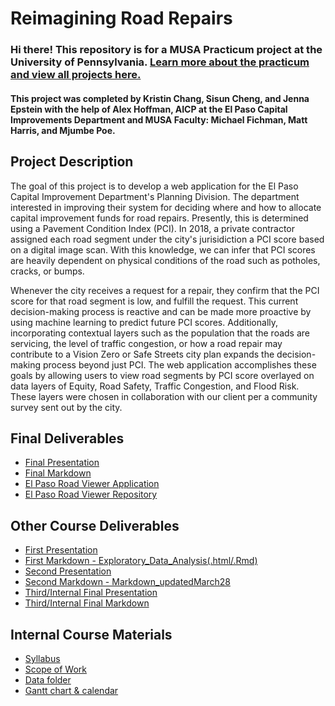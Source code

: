 # Reimagining Road Repairs

### Hi there! This repository is for a MUSA Practicum project at the University of Pennsylvania. [Learn more about the practicum and view all projects here.](https://pennmusa.github.io/MUSA_801.io/)

#### This project was completed by Kristin Chang, Sisun Cheng, and Jenna Epstein with the help of Alex Hoffman, AICP at the El Paso Capital Improvements Department and MUSA Faculty: Michael Fichman, Matt Harris, and Mjumbe Poe.

## Project Description

The goal of this project is to develop a web application for the El Paso Capital Improvement Department's Planning Division. The department interested in improving their system for deciding where and how to allocate capital improvement funds for road repairs. Presently, this is determined using a Pavement Condition Index (PCI). In 2018, a private contractor assigned each road segment under the city's jurisidiction a PCI score based on a digital image scan. With this knowledge, we can infer that PCI scores are heavily dependent on physical conditions of the road such as potholes, cracks, or bumps. <br>

Whenever the city receives a request for a repair, they confirm that the PCI score for that road segment is low, and fulfill the request. This current decision-making process is reactive and can be made more proactive by using machine learning to predict future PCI scores. Additionally, incorporating contextual layers such as the population that the roads are servicing, the level of traffic congestion, or how a road repair may contribute to a Vision Zero or Safe Streets city plan expands the decision-making process beyond just PCI. The web application accomplishes these goals by allowing users to view road segments by PCI score overlayed on data layers of Equity, Road Safety, Traffic Congestion, and Flood Risk. These layers were chosen in collaboration with our client per a community survey sent out by the city. 


## Final Deliverables
- [Final Presentation](https://docs.google.com/presentation/d/1J_ivf-JWPpJ8igKMyKhgVtiwuBJjMprnQp3YOpybxrE/edit?usp=sharing)
- [Final Markdown](https://github.com/sscheng25/Pavement_Repair_Prioritization_System/blob/main/ElPaso_ReimaginingRoadRepairs_Model.html)
- [El Paso Road Viewer Application](https://jennaepstein.github.io/El_Paso_Road_Viewer/)
- [El Paso Road Viewer Repository](https://github.com/jennaepstein/El_Paso_Road_Viewer)

## Other Course Deliverables
- [First Presentation](https://docs.google.com/presentation/d/1JOGHycc9fFwSdGAu4EzRVXzFVSFH1RRHknPAUwKfPFk/edit#slide=id.g115e53c21e0_0_225)
- [First Markdown - Exploratory_Data_Analysis(.html/.Rmd)](https://github.com/sscheng25/Pavement_Repair_Prioritization_System/blob/main/Exploratory_Data_Analysis.html)
- [Second Presentation](https://docs.google.com/presentation/d/11aS4eTrVa6-8GkOAA2R9YS2aTQHHKxNDIiN7J0pR7oU/edit?usp=sharing)
- [Second Markdown - Markdown_updatedMarch28](https://github.com/sscheng25/Pavement_Repair_Prioritization_System/blob/main/Markdown_updatedMarch28.html)
- [Third/Internal Final Presentation](https://docs.google.com/presentation/d/1aqgVJDD9HkTqCe-Og5wOU1PfD7RWgbd7BWaCvYJuy8A/edit?usp=sharing)
- [Third/Internal Final Markdown](https://github.com/sscheng25/Pavement_Repair_Prioritization_System/blob/main/Markdown_updatedMarch28.html)

## Internal Course Materials
 - [Syllabus](https://docs.google.com/document/d/1ByAQFsgWzwg0lnT_Em_cFwXRydkMG4zSLR7Q3Mz05ow/edit)
 - [Scope of Work](https://docs.google.com/document/d/1kldKa0Oofjw67Z5Fcpbhv-jthlWQRh58qbjU2blZAyg/edit)
 - [Data folder](https://drive.google.com/drive/folders/12EN5rnzeCIoXZXYbeJAadyw3EhFPKxJA?usp=sharing)
-  [Gantt chart & calendar](https://coda.io/d/MUSA801-El-Paso-Group-Project-Management-Public-View_dMklASuZLoQ)
